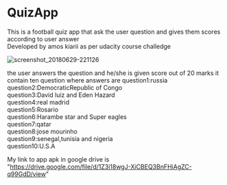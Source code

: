 # QuizApp

This is a football quiz app that ask the user question and gives them scores according to user answer    
Developed by amos kiarii as per udacity course challedge 

![screenshot_20180629-221126](https://user-images.githubusercontent.com/39647269/42111169-27d3b4bc-7bec-11e8-941c-28c894dc2bca.png)


the user answers the question and he/she is given score out of 20 marks 
it contain ten question 
where answers are 
question1:russia          
question2:DemocraticRepublic of Congo          
question3:David luiz and Eden Hazard         
question4:real madrid       
question5:Rosario             
question6:Harambe star and Super eagles              
question7:qatar                        
question8:jose mourinho                               
question9:senegal,tunisia and nigeria                         
question10:U.S.A                  

My link to app apk in google drive is "https://drive.google.com/file/d/1Z3i18wgJ-XiCBEQ3BnFHiAgZC-q99GdD/view"

